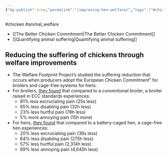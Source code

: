 ```yaml
---
{"dg-publish":true,"permalink":"/improving-hen-welfare/","tags":["#chicken","#animal_welfare"],"created":"2025-10-23T17:42:47.274+01:00","updated":"2025-10-23T18:06:08.706+01:00"}
---
```


#chicken #animal_welfare 

- [[The Better Chicken Commitment\|The Better Chicken Commitment]]
- [[Quantifying animal suffering\|Quantifying animal suffering]]

## Reducing the suffering of chickens through welfare improvements
- The Welfare Footprint Project’s studied the suffering reduction that occurs when producers adopt the European Chicken Commitment⁷ for broilers and cage-free systems for hens.
- For broilers, [they found](https://welfarefootprint.org/broilers) that compared to a conventional broiler, a broiler raised in ECC standards experiences:
	- 81% less excruciating pain (25s less)
	- 65% less disabling pain (32h less)
	- 23% less hurtful pain (78h less)
	- 5% more annoying pain (15h more)
- For hens, [they found](https://welfarefootprint.org/research-projects/laying-hens/) that compared to a battery-caged hen, a cage-free hen experiences:
	- 20% less excruciating pain (36s less)
	- 64% less disabling pain (275h less)
	- 57% less hurtful pain (2,314h less)
	- 69% less annoying pain (4,645h less)
